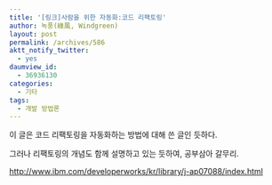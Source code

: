 ```yaml
---
title: '[링크]사람을 위한 자동화:코드 리팩토링'
author: 녹풍(綠風, Windgreen)
layout: post
permalink: /archives/586
aktt_notify_twitter:
  - yes
daumview_id:
  - 36936130
categories:
  - 기타
tags:
  - 개발 방법론
---
```

이 글은 코드 리팩토링을 자동화하는 방법에 대해 쓴 글인 듯하다.

  
그러나 리팩토링의 개념도 함께 설명하고 있는 듯하여, 공부삼아 갈무리.

  
<http://www.ibm.com/developerworks/kr/library/j-ap07088/index.html>